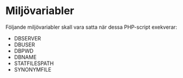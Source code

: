 # Miljövariabler
Följande miljövariabler skall vara satta när dessa PHP-script exekverar:  

* DBSERVER
* DBUSER
* DBPWD
* DBNAME
* STATFILESPATH
* SYNONYMFILE

